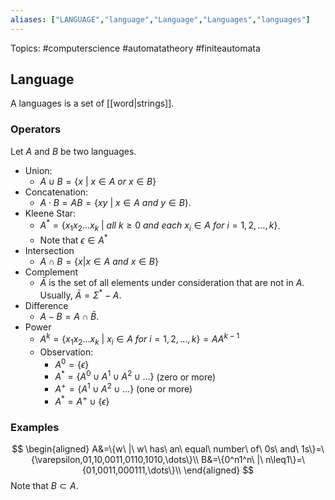 ```yaml
---
aliases: ["LANGUAGE","language","Language","Languages","languages"] 
---
```

Topics: #computerscience #automatatheory #finiteautomata

## Language
A languages is a set of [[word|strings]].

### Operators
Let $A$ and $B$ be two languages. 
- Union: 
	- $A\cup B=\{x\ |\ x\in A\ or\ x\in B\}$
- Concatenation: 
	- $A\cdot B=AB=\{xy\ |\ x\in A\ and\ y\in B\}$.
- Kleene Star:
	- $A^{*}=\{x_1x_2 \dots x_k\ |\ all\ k \geq 0\ and\ each\ x_i \in A\ for\ i = 1,2, \dots,k\}$.
	- Note that $\epsilon \in A^{*}$
- Intersection
	- $A\cap B=\{x|x\in A\ and\ x\in B\}$
- Complement
	- $\bar{A}$ is the set of all elements under consideration that are not in $A$. Usually, $\bar{A}=\Sigma^{*}-A$.
- Difference
	- $A-B=A\cap\bar{B}$.
- Power
	- $A^k=\{x_1x_2 \dots x_k\ |\ x_i \in A\ for\ i = 1,2, \dots,k\}=AA^{k-1}$
	- Observation:
		- $A^0=\{\epsilon\}$
		- $A^*=\{A^0 \cup A^1 \cup A^2 \cup \dots \}$ (zero or more)
		- $A^+=\{A^1 \cup A^2 \cup \dots \}$ (one or more)
		- $A^*=A^+ \cup \{\epsilon\}$

### Examples
$$
\begin{aligned}
A&=\{w\ |\ w\ has\ an\ equal\ number\ of\ 0s\ and\ 1s\}=\{\varepsilon,01,10,0011,0110,1010,\dots\}\\
B&=\{0^n1^n\ |\ n\leq1\}=\{01,0011,000111,\dots\}\\
\end{aligned}
$$
Note that $B\subset A$.